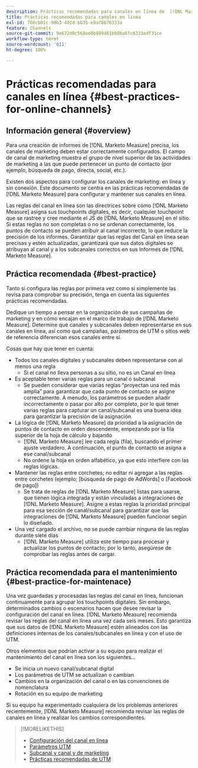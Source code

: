 ```yaml
---
description: Prácticas recomendadas para canales en línea de  [!DNL Marketo Measure]
title: Prácticas recomendadas para canales en línea
exl-id: 766cb01c-98b3-492d-bb35-e0a78b76333a
feature: Channels
source-git-commit: 9e672d0c568ee0b889461bb8ba6fc6333edf31ce
workflow-type: tm+mt
source-wordcount: '611'
ht-degree: 100%

---
```


# Prácticas recomendadas para canales en línea {#best-practices-for-online-channels}

## Información general {#overview}

Para una creación de informes de [!DNL Marketo Measure] precisa, los canales de marketing deben estar correctamente configurados. El campo de canal de marketing muestra el grupo de nivel superior de las actividades de marketing a las que puede pertenecer un punto de contacto (por ejemplo, búsqueda de pago, directa, social, etc.).

Existen dos aspectos para configurar los canales de marketing: en línea y sin conexión. Este documento se centra en las prácticas recomendadas de [!DNL Marketo Measure] para configurar y mantener sus canales en línea.

Las reglas del canal en línea son las directrices sobre cómo [!DNL Marketo Measure] asigna sus touchpoints digitales, es decir, cualquier touchpoint que se rastree y cree mediante el JS de [!DNL Marketo Measure] en el sitio. Si estas reglas no son completas o no se ordenan correctamente, los puntos de contacto se pueden atribuir al canal incorrecto, lo que reduce la precisión de los informes. Garantizar que las reglas del Canal en línea sean precisas y estén actualizadas, garantizará que sus datos digitales se atribuyan al canal y a los subcanales correctos en sus Informes de [!DNL Marketo Measure].

## Práctica recomendada {#best-practice}

Tanto si configura las reglas por primera vez como si simplemente las revisa para comprobar su precisión, tenga en cuenta las siguientes prácticas recomendadas.

Dedique un tiempo a pensar en la organización de sus campañas de marketing y en cómo encajan en el marco de trabajo de [!DNL Marketo Measure]. Determine qué canales y subcanales deben representarse en sus canales en línea, así como qué campañas, parámetros de UTM o sitios web de referencia diferencian esos canales entre sí.

Cosas que hay que tener en cuenta:

* Todos los canales digitales y subcanales deben representarse con al menos una regla
   * Si el canal no lleva personas a su sitio, no es un Canal en línea
* Es aceptable tener varias reglas para un canal o subcanal
   * Se pueden considerar que varias reglas “proyectan una red más amplia” para garantizar que cada punto de contacto se asigne correctamente. A menudo, los parámetros se pueden añadir incorrectamente o pasar por alto por completo, por lo que tener varias reglas para capturar un canal/subcanal es una buena idea para garantizar la precisión de la asignación.
* La lógica de [!DNL Marketo Measure] da prioridad a la asignación de puntos de contacto en orden descendente, empezando por la fila superior de la hoja de cálculo y bajando 
   * [!DNL Marketo Measure] lee cada regla (fila), buscando el primer ajuste verdadero. A continuación, el punto de contacto se asigna a ese canal/subcanal
   * No ordene la hoja en orden alfabético, ya que esto interfiere con las reglas lógicas.
* Mantener las reglas entre corchetes; no editar ni agregar a las reglas entre corchetes (ejemplo; [búsqueda de pago de AdWords] o [Facebook de pago])
   * Se trata de reglas de [!DNL Marketo Measure] listas para usarse, que tienen lógica integrada y están vinculadas a integraciones de [!DNL Marketo Measure]. Asigne a estas reglas la prioridad principal para esa sección de canal/subcanal para garantizar que las integraciones de [!DNL Marketo Measure] pueden funcionar según lo diseñado.
* Una vez cargado el archivo, no se puede cambiar ninguna de las reglas durante siete días
   * [!DNL Marketo Measure] utiliza este tiempo para procesar y actualizar los puntos de contacto; por lo tanto, asegúrese de comprobar las reglas antes de cargar.

## Práctica recomendada para el mantenimiento {#best-practice-for-maintenace}

Una vez guardadas y procesadas las reglas del canal en línea, funcionan continuamente para agrupar los touchpoints digitales. Sin embargo, determinados cambios o escenarios hacen que desee revisar la configuración del canal en línea. [!DNL Marketo Measure] recomienda revisar las reglas del canal en línea una vez cada seis meses. Esto garantiza que sus datos de [!DNL Marketo Measure] estén alineados con las definiciones internas de los canales/subcanales en línea y con el uso de UTM.

Otros elementos que podrían activar a su equipo para realizar el mantenimiento del canal en línea son los siguientes…

* Se inicia un nuevo canal/subcanal digital
* Los parámetros de UTM se actualizan o cambian
* Cambios en la organización del canal o en las convenciones de nomenclatura
* Rotación en su equipo de marketing

Si su equipo ha experimentado cualquiera de los problemas anteriores recientemente, [!DNL Marketo Measure] recomienda revisar las reglas de canales en línea y realizar los cambios correspondientes.

>[!MORELIKETHIS]
>
>* [Configuración del canal en línea](/help/channel-tracking-and-setup/online-channels/online-custom-channel-setup.md)
>* [Parámetros UTM](/help/channel-tracking-and-setup/online-channels/utm-parameters.md)
>* [Subcanal y canal y de marketing](/help/channel-tracking-and-setup/online-channels/marketing-channels-and-subchannels.md)
>* [Prácticas recomendadas de UTM](/help/channel-tracking-and-setup/online-channels/best-practices-for-setting-up-utm-parameters.md)
